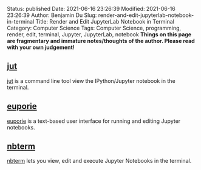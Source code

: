 Status: published
Date: 2021-06-16 23:26:39
Modified: 2021-06-16 23:26:39
Author: Benjamin Du
Slug: render-and-edit-jupyterlab-notebook-in-terminal
Title: Render and Edit JupyterLab Notebook in Terminal
Category: Computer Science
Tags: Computer Science, programming, render, edit, terminal, Jupyter, JupyterLab, notebook
**Things on this page are fragmentary and immature notes/thoughts of the author. Please read with your own judgement!**

## [jut](https://github.com/kracekumar/jut) 
[jut](https://github.com/kracekumar/jut) 
is a command line tool view the IPython/Jupyter notebook in the terminal.

## [euporie](https://github.com/joouha/euporie)
[euporie](https://github.com/joouha/euporie)
is a text-based user interface for running and editing Jupyter notebooks.

## [nbterm](https://github.com/davidbrochart/nbterm) 
[nbterm](https://github.com/davidbrochart/nbterm) 
lets you view, edit and execute Jupyter Notebooks in the terminal.
